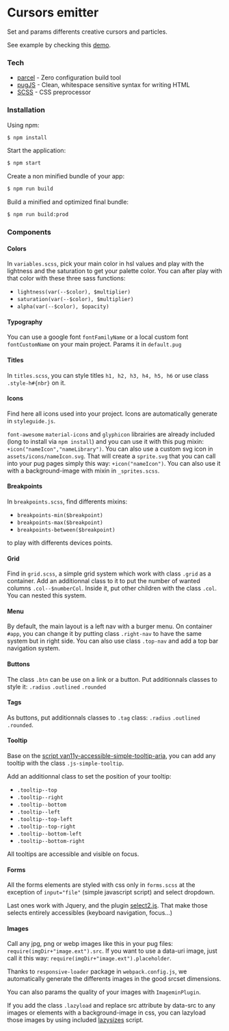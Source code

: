 
# Cursors emitter

Set and params differents creative cursors and particles.

See example by checking this [demo](https://www.marvinx.com/cursors-emitter).

### Tech
* [parcel](https://parceljs.org/) - Zero configuration build tool
* [pugJS](https://pugjs.org) - Clean, whitespace sensitive syntax for writing HTML
* [SCSS](https://sass-lang.com/) - CSS preprocessor


### Installation

Using npm:
```sh
$ npm install
```
Start the application:

```sh
$ npm start
```
Create a non minified bundle of your app:

```sh
$ npm run build
```
Build a minified and optimized final bundle:

```sh
$ npm run build:prod
```


### Components
#### Colors

In `variables.scss`, pick your main color in hsl values and play with the lightness and the saturation to get your palette color. You can after play with that color with these three sass functions:
* `lightness(var(--$color), $multiplier)`
* `saturation(var(--$color), $multiplier)`
* `alpha(var(--$color), $opacity)`

#### Typography
You can use a google font `fontFamilyName` or a local custom font `fontCustomName` on your main project. Params it in `default.pug`

#### Titles
In `titles.scss`, you can style titles `h1, h2, h3, h4, h5, h6` or use class `.style-h#{nbr}` on it.

#### Icons
Find here all icons used into your project.
Icons are automatically generate in `styleguide.js`.

`font-awesome` `material-icons` and `glyphicon` librairies are already included (long to install via `npm install`) and you can use it with this pug mixin: `+icon("nameIcon","nameLibrary")`.
You can also use a custom svg icon in `assets/icons/nameIcon.svg`. That will create a `sprite.svg` that you can call into your pug pages simply this way: `+icon("nameIcon")`. You can also use it with a background-image with mixin in `_sprites.scss`.

#### Breakpoints
In `breakpoints.scss`, find differents mixins:
* `breakpoints-min($breakpoint)`
* `breakpoints-max($breakpoint)`
* `breakpoints-between($breakpoint)`

to play with differents devices points.

#### Grid
Find in `grid.scss`, a simple grid system which work with class `.grid` as a container.
Add an additionnal class to it to put the number of wanted columns `.col--$numberCol`.
Inside it, put other children with the class `.col`. You can nested this system.

#### Menu
By default, the main layout is a left nav with a burger menu.
On container `#app`, you can change it by putting class `.right-nav` to have the same system but in right side.
You can also use class `.top-nav` and add a top bar navigation system.

#### Buttons
The class `.btn` can be use on a link or a button. Put additionnals classes to style it: `.radius` `.outlined` `.rounded`

#### Tags
As buttons, put additionnals classes to `.tag` class: `.radius` `.outlined` `.rounded`.

#### Tooltip
Base on the [script van11y-accessible-simple-tooltip-aria](https://github.com/nico3333fr/van11y-accessible-hide-show-aria), you can add any tooltip with the class `.js-simple-tooltip`.

Add an additionnal class to set the position of your tooltip:
* `.tooltip--top`
* `.tooltip--right`
* `.tooltip--bottom`
* `.tooltip--left`
* `.tooltip--top-left`
* `.tooltip--top-right`
* `.tooltip--bottom-left`
* `.tooltip--bottom-right`

All tooltips are accessible and visible on focus.

#### Forms
All the forms elements are styled with css only in `forms.scss` at the exception of `input="file"` (simple javascript script) and select dropdown.

Last ones work with Jquery, and the plugin [select2.js](https://select2.org/getting-started/installation).
That make those selects entirely accessibles (keyboard navigation, focus...)

#### Images
Call any jpg, png or webp images like this in your pug files: `require(imgDir+"image.ext").src`.
If you want to use a data-uri image, just call it this way: `require(imgDir+"image.ext").placeholder`.

Thanks to `responsive-loader` package in `webpack.config.js`, we automatically generate the differents images in the good srcset dimensions.

You can also params the quality of your images with `ImageminPlugin`.

If you add the class `.lazyload` and replace src attribute by data-src to any images or elements with a background-image in css, you can lazyload those images by using included [lazysizes](https://www.npmjs.com/package/lazysizes) script.



